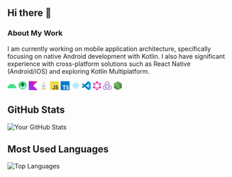 ## Hi there 👋

<!--
**karthiganesan90/karthiganesan90** is a ✨ _special_ ✨ repository because its `README.md` (this file) appears on your GitHub profile.

Here are some ideas to get you started:

- 🔭 I’m currently working on 
- 🌱 I’m currently learning ...
- 👯 I’m looking to collaborate on ...
- 🤔 I’m looking for help with ...
- 💬 Ask me about ...
- 📫 How to reach me: ...
- 😄 Pronouns: ...
- ⚡ Fun fact: ...
-->

### About My Work

I am currently working on mobile application architecture, specifically focusing on native Android development with Kotlin. I also have significant experience with cross-platform solutions such as React Native (Android/iOS) and exploring Kotlin Multiplatform.

<code><img height="20" alt="android" src="https://github.com/github/explore/blob/main/topics/android/android.png"></code>
<code><img height="20" alt="android studio" src="https://github.com/github/explore/blob/main/topics/android-studio/android-studio.png"></code>
<code><img height="20" alt="kotlin" src="https://github.com/github/explore/blob/main/topics/kotlin/kotlin.png"></code>
<code><img height="20" alt="java" src="https://github.com/github/explore/blob/main/topics/java/java.png"></code>
<code><img height="20" alt="javascript" src="https://raw.githubusercontent.com/github/explore/80688e429a7d4ef2fca1e82350fe8e3517d3494d/topics/javascript/javascript.png"></code>
<code><img height="20" alt="typescript" src="https://raw.githubusercontent.com/github/explore/80688e429a7d4ef2fca1e82350fe8e3517d3494d/topics/typescript/typescript.png"></code>
<code><img height="20" alt="react native" src="https://github.com/github/explore/blob/main/topics/react-native/react-native.png"></code>
<code><img height="20" alt="visual studio code" src="https://github.com/github/explore/blob/main/topics/visual-studio-code/visual-studio-code.png"></code>
<code><img height="20" alt="graphql" src="https://raw.githubusercontent.com/github/explore/5c058a388828bb5fde0bcafd4bc867b5bb3f26f3/topics/graphql/graphql.png"></code>
<code><img height="20" alt="redux" src="https://github.com/github/explore/blob/main/topics/redux/redux.png"></code>
<code><img height="20" alt="nodejs" src="https://raw.githubusercontent.com/github/explore/80688e429a7d4ef2fca1e82350fe8e3517d3494d/topics/nodejs/nodejs.png"></code>     

## GitHub Stats

<img src="https://github-readme-stats.vercel.app/api?username=karthiganesan90&show_icons=true&theme=dark" alt="Your GitHub Stats" />

## Most Used Languages

<img src="https://github-readme-stats.vercel.app/api/top-langs/?username=karthiganesan90&layout=compact&theme=dark" alt="Top Languages" />
